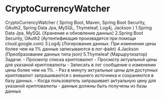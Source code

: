 # CryptoCurrencyWatcher
  CryptoCurrencyWatcher ( Spring Boot, Maven, Spring Boot Security, OAuth2, Spring Data Jpa, MySQL, Thymeleaf, Log4j, Jackson )
    1.Spring Data Jpa, MySQL
      (Хранение и обновление данных)
    2.Spring Boot Security, OAuth2
      (Аутентификация произвадится при помощи cloud.google.com)
    3.Log4j
      (Логирование данных. При изменении цены более чем на 1% данные записываются в лог-файл)
    4.Jackson
      (Преобразование данных типа json)
    5.Thymeleaf
      (Маршрутизатор)
  Задачи:
    - Просмотр списка криптовалют
    - Просмотр актуальной цены для указаной криптовалюты
    - Записать в лог сообщение о изменении цены более чем на 1%.
    - Раз в минуту актуальные цены для доступных криптовалют запрашиваются c внешнего источника и сохраняются в базу данных.
    - Когда пользователь запрашивает актуальную цену для указаной криптовалюты - данные должны быть получены из базы данных
